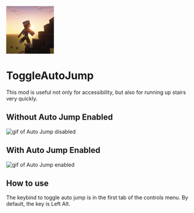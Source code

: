 <img src="src/main/resources/assets/toggleautojump/icon.png" width="128">

# ToggleAutoJump

This mod is useful not only for accessibility, but also for running up stairs very quickly.

## Without Auto Jump Enabled

![gif of Auto Jump disabled](src/main/resources/assets/toggleautojump/AutoJumpDisabled.gif)

## With Auto Jump Enabled

![gif of Auto Jump enabled](src/main/resources/assets/toggleautojump/AutoJumpEnabled.gif)

## How to use
The keybind to toggle auto jump is in the first tab of the controls menu. By default, the key is Left Alt.